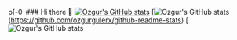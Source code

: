 p[-0-### Hi there 👋
[![Ozgur's GitHub stats](https://github-readme-stats.vercel.app/api?username=ozgurgulerx)](https://github.com/ozgurgulerx/github-readme-stats)
[![Ozgur's GitHub stats](https://github-readme-stats.vercel.app/api?username=ozgurgulerx&show_icons=true)(https://github.com/ozgurgulerx/github-readme-stats)
[![Ozgur's GitHub stats](https://github-readme-stats.vercel.app/api?username=ozgurgulerx&show_icons=true&theme=radical)
<!--
**ozgurgulerx/ozgurgulerx** is a ✨ _special_ ✨ repository because its `README.md` (this file) appears on your GitHub profile.

Here are some ideas to get you started:

- 🔭 I’m currently working on ...
- 🌱 I’m currently learning ...
- 👯 I’m looking to collaborate on ...
- 🤔 I’m looking for help with ...
- 💬 Ask me about ...
- 📫 How to reach me: ...
- 😄 Pronouns: ...
- ⚡ Fun fact: ...
-->
